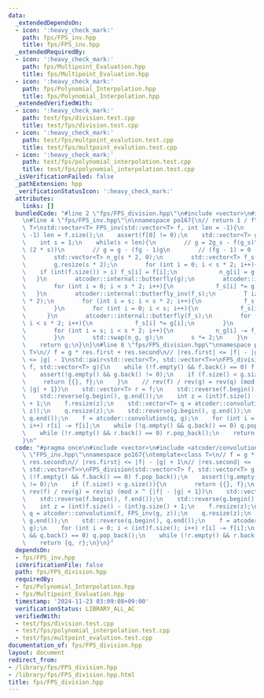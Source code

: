 ```yaml
---
data:
  _extendedDependsOn:
  - icon: ':heavy_check_mark:'
    path: fps/FPS_inv.hpp
    title: fps/FPS_inv.hpp
  _extendedRequiredBy:
  - icon: ':heavy_check_mark:'
    path: fps/Multipoint_Evaluation.hpp
    title: fps/Multipoint_Evaluation.hpp
  - icon: ':heavy_check_mark:'
    path: fps/Polynomial_Interpolation.hpp
    title: fps/Polynomial_Interpolation.hpp
  _extendedVerifiedWith:
  - icon: ':heavy_check_mark:'
    path: test/fps/division.test.cpp
    title: test/fps/division.test.cpp
  - icon: ':heavy_check_mark:'
    path: test/fps/multpoint_evalution.test.cpp
    title: test/fps/multpoint_evalution.test.cpp
  - icon: ':heavy_check_mark:'
    path: test/fps/polynomial_interpolation.test.cpp
    title: test/fps/polynomial_interpolation.test.cpp
  _isVerificationFailed: false
  _pathExtension: hpp
  _verificationStatusIcon: ':heavy_check_mark:'
  attributes:
    links: []
  bundledCode: "#line 2 \"fps/FPS_division.hpp\"\n#include <vector>\n#include <atcoder/convolution>\n\
    \n#line 4 \"fps/FPS_inv.hpp\"\n\nnamespace po167{\n// return 1 / f\ntemplate <class\
    \ T>\nstd::vector<T> FPS_inv(std::vector<T> f, int len = -1){\n    if (len ==\
    \ -1) len = f.size();\n    assert(f[0] != 0);\n    std::vector<T> g = {1 / f[0]};\n\
    \    int s = 1;\n    while(s < len){\n        // g = 2g_s - f(g_s)^2 (mod x ^\
    \ (2 * s))\n        // g = g - (fg - 1)g\n        // (fg - 1) = 0 (mod x ^ (s))\n\
    \        std::vector<T> n_g(s * 2, 0);\n        std::vector<T> f_s(s * 2, 0);\n\
    \        g.resize(s * 2);\n        for (int i = 0; i < s * 2; i++){\n        \
    \    if (int(f.size()) > i) f_s[i] = f[i];\n            n_g[i] = g[i];\n     \
    \   }\n        atcoder::internal::butterfly(g);\n        atcoder::internal::butterfly(f_s);\n\
    \        for (int i = 0; i < s * 2; i++){\n            f_s[i] *= g[i];\n     \
    \   }\n        atcoder::internal::butterfly_inv(f_s);\n        T iz = 1 / (T)(s\
    \ * 2);\n        for (int i = s; i < s * 2; i++){\n            f_s[i] *= iz;\n\
    \        }\n        for (int i = 0; i < s; i++){\n            f_s[i] = 0;\n  \
    \      }\n        atcoder::internal::butterfly(f_s);\n        for (int i = 0;\
    \ i < s * 2; i++){\n            f_s[i] *= g[i];\n        }\n        atcoder::internal::butterfly_inv(f_s);\n\
    \        for (int i = s; i < s * 2; i++){\n            n_g[i] -= f_s[i] * iz;\n\
    \        }\n        std::swap(n_g, g);\n        s *= 2;\n    }\n    g.resize(len);\n\
    \    return g;\n}\n}\n#line 6 \"fps/FPS_division.hpp\"\nnamespace po167{\ntemplate<class\
    \ T>\n// f = g * res.first + res.second\n// |res.first| <= |f| - |g| + 1\n// |res.second|\
    \ <= |g| - 1\nstd::pair<std::vector<T>, std::vector<T>>\nFPS_division(std::vector<T>\
    \ f, std::vector<T> g){\n    while (!f.empty() && f.back() == 0) f.pop_back();\n\
    \    assert(!g.empty() && g.back() != 0);\n    if (f.size() < g.size()){\n   \
    \     return {{}, f};\n    }\n    // rev(f) / rev(g) = rev(q) (mod x ^ {|f| -\
    \ |g| + 1})\n    std::vector<T> r = f;\n    std::reverse(f.begin(), f.end());\n\
    \    std::reverse(g.begin(), g.end());\n    int z = (int)f.size() - (int)g.size()\
    \ + 1;\n    f.resize(z);\n    std::vector<T> q = atcoder::convolution(f, FPS_inv(g,\
    \ z));\n    q.resize(z);\n    std::reverse(g.begin(), g.end());\n    std::reverse(q.begin(),\
    \ q.end());\n    f = atcoder::convolution(q, g);\n    for (int i = 0; i < (int)f.size();\
    \ i++) r[i] -= f[i];\n    while (!q.empty() && q.back() == 0) q.pop_back();\n\
    \    while (!r.empty() && r.back() == 0) r.pop_back();\n    return {q, r};\n}\n\
    }\n"
  code: "#pragma once\n#include <vector>\n#include <atcoder/convolution>\n\n#include\
    \ \"FPS_inv.hpp\"\nnamespace po167{\ntemplate<class T>\n// f = g * res.first +\
    \ res.second\n// |res.first| <= |f| - |g| + 1\n// |res.second| <= |g| - 1\nstd::pair<std::vector<T>,\
    \ std::vector<T>>\nFPS_division(std::vector<T> f, std::vector<T> g){\n    while\
    \ (!f.empty() && f.back() == 0) f.pop_back();\n    assert(!g.empty() && g.back()\
    \ != 0);\n    if (f.size() < g.size()){\n        return {{}, f};\n    }\n    //\
    \ rev(f) / rev(g) = rev(q) (mod x ^ {|f| - |g| + 1})\n    std::vector<T> r = f;\n\
    \    std::reverse(f.begin(), f.end());\n    std::reverse(g.begin(), g.end());\n\
    \    int z = (int)f.size() - (int)g.size() + 1;\n    f.resize(z);\n    std::vector<T>\
    \ q = atcoder::convolution(f, FPS_inv(g, z));\n    q.resize(z);\n    std::reverse(g.begin(),\
    \ g.end());\n    std::reverse(q.begin(), q.end());\n    f = atcoder::convolution(q,\
    \ g);\n    for (int i = 0; i < (int)f.size(); i++) r[i] -= f[i];\n    while (!q.empty()\
    \ && q.back() == 0) q.pop_back();\n    while (!r.empty() && r.back() == 0) r.pop_back();\n\
    \    return {q, r};\n}\n}"
  dependsOn:
  - fps/FPS_inv.hpp
  isVerificationFile: false
  path: fps/FPS_division.hpp
  requiredBy:
  - fps/Polynomial_Interpolation.hpp
  - fps/Multipoint_Evaluation.hpp
  timestamp: '2024-11-23 03:09:08+09:00'
  verificationStatus: LIBRARY_ALL_AC
  verifiedWith:
  - test/fps/division.test.cpp
  - test/fps/polynomial_interpolation.test.cpp
  - test/fps/multpoint_evalution.test.cpp
documentation_of: fps/FPS_division.hpp
layout: document
redirect_from:
- /library/fps/FPS_division.hpp
- /library/fps/FPS_division.hpp.html
title: fps/FPS_division.hpp
---
```

